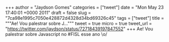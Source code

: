 
+++
author = "Jaydson Gomes"
categories = ["tweet"]
date = "Mon May 23 17:40:01 +0000 2011"
draft = false
slug = "7ca98e1995c7050e428872d4328d34bd69326c45"
tags = ["tweet"]
title = """Ae! Vou palestrar sobre J..."""
tweet = true
micro = true
tweet_url = "https://twitter.com/jaydson/status/72718439197847552"
+++
Ae! Vou palestrar sobre Javascript no #FISL esse ano \o/
